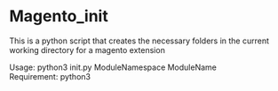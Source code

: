 # Magento_init

This is a python script that creates the necessary folders in the current working directory for a magento extension   

Usage: python3 init.py ModuleNamespace ModuleName  
Requirement: python3  

